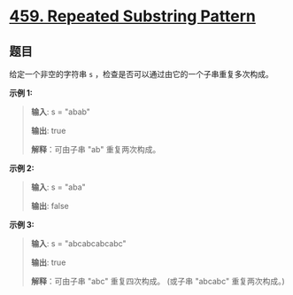 # [459. Repeated Substring Pattern](https://leetcode.com/problems/repeated-substring-pattern/)


## 题目

给定一个非空的字符串 `s` ，检查是否可以通过由它的一个子串重复多次构成。

**示例 1:**
> **输入**: s = "abab"
>
> **输出**: true
> 
> **解释**：可由子串 "ab" 重复两次构成。

**示例 2:**
> **输入**: s = "aba"
>
> **输出**: false

**示例 3:**
> **输入**: s = "abcabcabcabc"
>
> **输出**: true
>
> **解释**：可由子串 "abc" 重复四次构成。 (或子串 "abcabc" 重复两次构成。)








